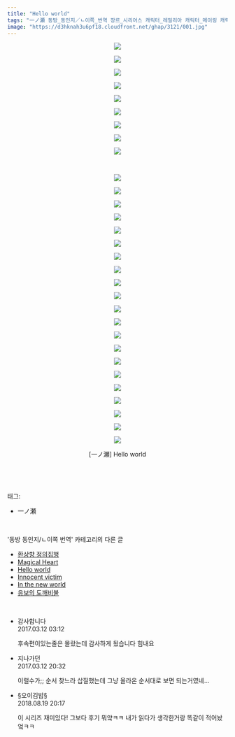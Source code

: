 ```yaml
---
title: "Hello world"
tags: "一ノ瀬 동방_동인지／ㄴ이쪽_번역 장르_시리어스 캐릭터_레밀리아 캐릭터_메이링 캐릭터_사쿠야 캐릭터_파츄리 캐릭터_플랑드르"
image: "https://d3hknah3u6pf18.cloudfront.net/ghap/3121/001.jpg"
---
```

<div class="article">
<p style="text-align: center; clear: none; float: none;"><img src="{{ site.imgserver4 }}/ghap/3121/001.jpg"/></p>
<p style="text-align: center; clear: none; float: none;"><img src="{{ site.imgserver4 }}/ghap/3121/002.jpg"/></p>
<p style="text-align: center; clear: none; float: none;"><img src="{{ site.imgserver4 }}/ghap/3121/003.jpg"/></p>
<p style="text-align: center; clear: none; float: none;"><img src="{{ site.imgserver4 }}/ghap/3121/004.jpg"/></p>
<p style="text-align: center; clear: none; float: none;"><img src="{{ site.imgserver4 }}/ghap/3121/005.jpg"/></p>
<p style="text-align: center; clear: none; float: none;"><img src="{{ site.imgserver4 }}/ghap/3121/006.jpg"/></p>
<p style="text-align: center; clear: none; float: none;"><img src="{{ site.imgserver4 }}/ghap/3121/007.jpg"/></p>
<p style="text-align: center; clear: none; float: none;"><img src="{{ site.imgserver4 }}/ghap/3121/008.jpg"/></p>
<p style="text-align: center; clear: none; float: none;"><img src="{{ site.imgserver4 }}/ghap/3121/009.jpg"/></p>
<p style="text-align: center; clear: none; float: none;"><br/></p>
<p style="text-align: center; clear: none; float: none;"><img src="{{ site.imgserver4 }}/ghap/3121/010.jpg"/></p>
<p style="text-align: center; clear: none; float: none;"><img src="{{ site.imgserver4 }}/ghap/3121/011.jpg"/></p>
<p style="text-align: center; clear: none; float: none;"><img src="{{ site.imgserver4 }}/ghap/3121/012.jpg"/></p>
<p style="text-align: center; clear: none; float: none;"><img src="{{ site.imgserver4 }}/ghap/3121/013.jpg"/></p>
<p style="text-align: center; clear: none; float: none;"><img src="{{ site.imgserver4 }}/ghap/3121/014.jpg"/></p>
<p style="text-align: center; clear: none; float: none;"><img src="{{ site.imgserver4 }}/ghap/3121/015.jpg"/></p>
<p style="text-align: center; clear: none; float: none;"><img src="{{ site.imgserver4 }}/ghap/3121/016.jpg"/></p>
<p style="text-align: center; clear: none; float: none;"><img src="{{ site.imgserver4 }}/ghap/3121/017.jpg"/></p>
<p style="text-align: center; clear: none; float: none;"><img src="{{ site.imgserver4 }}/ghap/3121/018.jpg"/></p>
<p style="text-align: center; clear: none; float: none;"><img src="{{ site.imgserver4 }}/ghap/3121/019.jpg"/></p>
<p style="text-align: center; clear: none; float: none;"><img src="{{ site.imgserver4 }}/ghap/3121/020.jpg"/></p>
<p style="text-align: center; clear: none; float: none;"><img src="{{ site.imgserver4 }}/ghap/3121/021.jpg"/></p>
<p style="text-align: center; clear: none; float: none;"><img src="{{ site.imgserver4 }}/ghap/3121/022.jpg"/></p>
<p style="text-align: center; clear: none; float: none;"><img src="{{ site.imgserver4 }}/ghap/3121/023.jpg"/></p>
<p style="text-align: center; clear: none; float: none;"><img src="{{ site.imgserver4 }}/ghap/3121/024.jpg"/></p>
<p style="text-align: center; clear: none; float: none;"><img src="{{ site.imgserver4 }}/ghap/3121/025.jpg"/></p>
<p style="text-align: center; clear: none; float: none;"><img src="{{ site.imgserver4 }}/ghap/3121/026.jpg"/></p>
<p style="text-align: center; clear: none; float: none;"><img src="{{ site.imgserver4 }}/ghap/3121/027.jpg"/></p>
<p style="text-align: center; clear: none; float: none;"><img src="{{ site.imgserver4 }}/ghap/3121/028.jpg"/></p>
<p style="text-align: center; clear: none; float: none;"><img src="{{ site.imgserver4 }}/ghap/3121/029.jpg"/></p>
<p style="text-align: center; clear: none; float: none;"><img src="{{ site.imgserver4 }}/ghap/3121/030.jpg"/></p>
<p style="text-align: center; clear: none; float: none;">[一ノ瀬] Hello world</p>
<p><br/></p>
</div><br/>
<div class="tagTrail">
<p>태그: </p>
<ul>
<li>一ノ瀬</li>
</ul>
</div><br/>
<div class="another">
<p>'동방 동인지/ㄴ이쪽 번역' 카테고리의 다른 글</p>
<ul>
<li><a href="/ghap_3123">환상향 정의집행</a></li>
<li><a href="/ghap_3122">Magical Heart</a></li>
<li><a href="/ghap_3121">Hello world</a></li>
<li><a href="/ghap_3120">Innocent victim</a></li>
<li><a href="/ghap_3119">In the new world</a></li>
<li><a href="/ghap_3118">응보의 도깨비불</a></li>
</ul>
</div><br/>
<div class="cb_module cb_fluid">
<div class="cb_wrt cb_profile">
<div class="comment">
<ul>
<li class="cb_thumb_off" id="comment14937247">
<div class="cb_comment_area">
<div class="cb_info_area">
<div class="cb_section">
<span class="cb_nick_name">감사합니다</span>
</div>
<div class="cb_section">
<span class="cb_date">2017.03.12 03:12 </span>
</div>
</div>
<div class="cb_dsc_comment">
<p class="cb_dsc">
											후속편이있는줄은 몰랐는데 감사하게 됬습니다 힘내요
										</p>
</div>
</div></li>
<li class="cb_thumb_off" id="comment14937692">
<div class="cb_comment_area">
<div class="cb_info_area">
<div class="cb_section">
<span class="cb_nick_name">지나가던</span>
</div>
<div class="cb_section">
<span class="cb_date">2017.03.12 20:32 </span>
</div>
</div>
<div class="cb_dsc_comment">
<p class="cb_dsc">
											이럴수가;; 순서 찾느라 삽질했는데 그냥 올라온 순서대로 보면 되는거였네...
										</p>
</div>
</div></li>
<li class="cb_thumb_off" id="comment15312197">
<div class="cb_comment_area">
<div class="cb_info_area">
<div class="cb_section">
<span class="cb_nick_name">§오이김밥§</span>
</div>
<div class="cb_section">
<span class="cb_date">2018.08.19 20:17 </span>
</div>
</div>
<div class="cb_dsc_comment">
<p class="cb_dsc">
											이 시리즈 재미있다! 그보다 후기 뭐얔ㅋㅋ 내가 읽다가 생각한거랑 똑같이 적어놨엌ㅋㅋ
										</p>
</div>
</div></li>
</ul>
</div>
</div><!-- commentList close -->
</div><br/>
